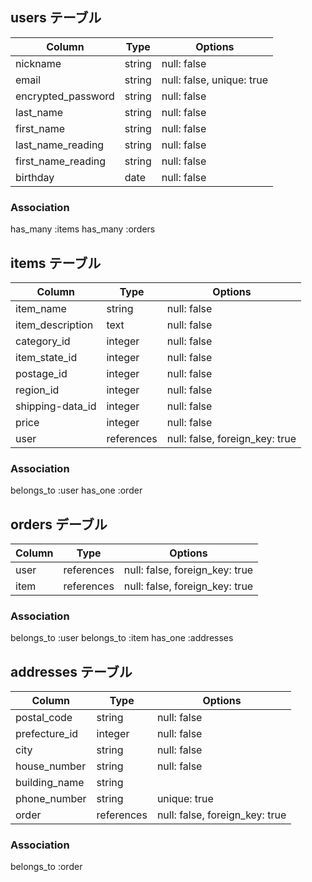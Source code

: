 ## users テーブル

|Column               |Type      |Options                     |
|---------------------|----------|----------------------------|
|nickname             |string    |null: false                 |
|email                |string    |null: false, unique: true   |
|encrypted_password   |string    |null: false                 |
|last_name            |string    |null: false                 |
|first_name           |string    |null: false                 |
|last_name_reading    |string    |null: false                 |
|first_name_reading   |string    |null: false                 |
|birthday             |date      |null: false                 |


### Association
has_many :items
has_many :orders



## items テーブル

|Column               |Type         |Options                          |
|---------------------|-------------|---------------------------------|
|item_name            |string       |null: false                      |
|item_description     |text         |null: false                      |
|category_id          |integer      |null: false                      |
|item_state_id        |integer      |null: false                      |
|postage_id           |integer      |null: false                      |
|region_id            |integer      |null: false                      |
|shipping-data_id     |integer      |null: false                      |
|price                |integer      |null: false                      |
|user                 |references   |null: false, foreign_key: true   |


### Association
belongs_to :user
has_one :order



## orders デーブル

|Column               |Type         |Options                          |
|---------------------|-------------|---------------------------------|
|user                 |references   |null: false, foreign_key: true   |
|item                 |references   |null: false, foreign_key: true   |


### Association
belongs_to :user
belongs_to :item
has_one :addresses



## addresses テーブル

|Column               |Type         |Options                          |
|---------------------|-------------|---------------------------------|
|postal_code          |string       |null: false                      |
|prefecture_id        |integer      |null: false                      |
|city                 |string       |null: false                      |
|house_number         |string       |null: false                      |
|building_name        |string       |                                 |
|phone_number         |string       |unique: true                     |
|order                |references   |null: false, foreign_key: true   |


### Association
belongs_to :order
